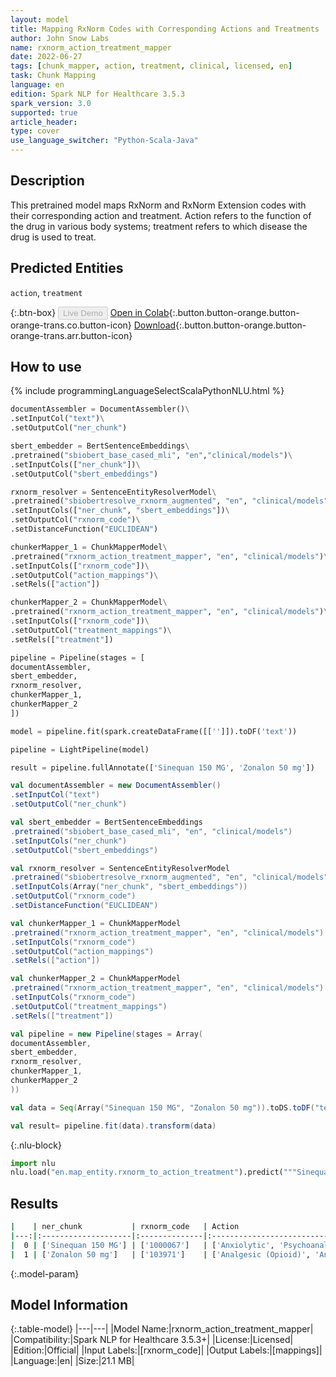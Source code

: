 ```yaml
---
layout: model
title: Mapping RxNorm Codes with Corresponding Actions and Treatments
author: John Snow Labs
name: rxnorm_action_treatment_mapper
date: 2022-06-27
tags: [chunk_mapper, action, treatment, clinical, licensed, en]
task: Chunk Mapping
language: en
edition: Spark NLP for Healthcare 3.5.3
spark_version: 3.0
supported: true
article_header:
type: cover
use_language_switcher: "Python-Scala-Java"
---
```


## Description

This pretrained model maps RxNorm and RxNorm Extension codes with their corresponding action and treatment. Action refers to the function of the drug in various body systems; treatment refers to which disease the drug is used to treat.

## Predicted Entities

`action`, `treatment`

{:.btn-box}
<button class="button button-orange" disabled>Live Demo</button>
[Open in Colab](https://colab.research.google.com/github/JohnSnowLabs/spark-nlp-workshop/blob/master/tutorials/Certification_Trainings/Healthcare/26.Chunk_Mapping.ipynb){:.button.button-orange.button-orange-trans.co.button-icon}
[Download](https://s3.amazonaws.com/auxdata.johnsnowlabs.com/clinical/models/rxnorm_action_treatment_mapper_en_3.5.3_3.0_1656315389520.zip){:.button.button-orange.button-orange-trans.arr.button-icon}

## How to use



<div class="tabs-box" markdown="1">
{% include programmingLanguageSelectScalaPythonNLU.html %}

```python
documentAssembler = DocumentAssembler()\
.setInputCol("text")\
.setOutputCol("ner_chunk")

sbert_embedder = BertSentenceEmbeddings\
.pretrained("sbiobert_base_cased_mli", "en","clinical/models")\
.setInputCols(["ner_chunk"])\
.setOutputCol("sbert_embeddings")

rxnorm_resolver = SentenceEntityResolverModel\
.pretrained("sbiobertresolve_rxnorm_augmented", "en", "clinical/models")\
.setInputCols(["ner_chunk", "sbert_embeddings"])\
.setOutputCol("rxnorm_code")\
.setDistanceFunction("EUCLIDEAN")

chunkerMapper_1 = ChunkMapperModel\
.pretrained("rxnorm_action_treatment_mapper", "en", "clinical/models")\
.setInputCols(["rxnorm_code"])\
.setOutputCol("action_mappings")\
.setRels(["action"])

chunkerMapper_2 = ChunkMapperModel\
.pretrained("rxnorm_action_treatment_mapper", "en", "clinical/models")\
.setInputCols(["rxnorm_code"])\
.setOutputCol("treatment_mappings")\
.setRels(["treatment"])

pipeline = Pipeline(stages = [
documentAssembler,
sbert_embedder,
rxnorm_resolver,
chunkerMapper_1,
chunkerMapper_2
])

model = pipeline.fit(spark.createDataFrame([['']]).toDF('text'))

pipeline = LightPipeline(model)

result = pipeline.fullAnnotate(['Sinequan 150 MG', 'Zonalon 50 mg'])
```
```scala
val documentAssembler = new DocumentAssembler()
.setInputCol("text")
.setOutputCol("ner_chunk")

val sbert_embedder = BertSentenceEmbeddings
.pretrained("sbiobert_base_cased_mli", "en", "clinical/models")
.setInputCols("ner_chunk")
.setOutputCol("sbert_embeddings")

val rxnorm_resolver = SentenceEntityResolverModel
.pretrained("sbiobertresolve_rxnorm_augmented", "en", "clinical/models")
.setInputCols(Array("ner_chunk", "sbert_embeddings"))
.setOutputCol("rxnorm_code")
.setDistanceFunction("EUCLIDEAN")

val chunkerMapper_1 = ChunkMapperModel
.pretrained("rxnorm_action_treatment_mapper", "en", "clinical/models")
.setInputCols("rxnorm_code")
.setOutputCol("action_mappings")
.setRels(["action"])

val chunkerMapper_2 = ChunkMapperModel
.pretrained("rxnorm_action_treatment_mapper", "en", "clinical/models")
.setInputCols("rxnorm_code")
.setOutputCol("treatment_mappings")
.setRels(["treatment"])

val pipeline = new Pipeline(stages = Array(
documentAssembler,
sbert_embedder,
rxnorm_resolver,
chunkerMapper_1,
chunkerMapper_2
))

val data = Seq(Array("Sinequan 150 MG", "Zonalon 50 mg")).toDS.toDF("text")

val result= pipeline.fit(data).transform(data)
```


{:.nlu-block}
```python
import nlu
nlu.load("en.map_entity.rxnorm_to_action_treatment").predict("""Sinequan 150 MG""")
```

</div>

## Results

```bash
|    | ner_chunk           | rxnorm_code   | Action                                                    | Treatment                                                              |
|---:|:--------------------|:--------------|:----------------------------------------------------------|:-----------------------------------------------------------------------|
|  0 | ['Sinequan 150 MG'] | ['1000067']   | ['Anxiolytic', 'Psychoanaleptics', 'Sedative']            | ['Depression', 'Neurosis', 'Anxiety&Panic Attacks', 'Psychosis']       |
|  1 | ['Zonalon 50 mg']   | ['103971']    | ['Analgesic (Opioid)', 'Analgetic', 'Opioid', 'Vitamins'] | ['Pain']                                                               |
```

{:.model-param}
## Model Information

{:.table-model}
|---|---|
|Model Name:|rxnorm_action_treatment_mapper|
|Compatibility:|Spark NLP for Healthcare 3.5.3+|
|License:|Licensed|
|Edition:|Official|
|Input Labels:|[rxnorm_code]|
|Output Labels:|[mappings]|
|Language:|en|
|Size:|21.1 MB|
